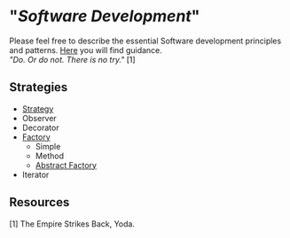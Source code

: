 # "*Software Development*"

Please feel free to describe the essential Software development principles and patterns. [Here](TASK.md) you will find guidance.  
*"Do. Or do not. There is no try."* [1]

## Strategies
* [Strategy](./strategy)
* Observer
* Decorator
* [Factory](./factory)
  * Simple
  * Method
  * [Abstract Factory](./factory/abstract)
* Iterator

## Resources
[1] The Empire Strikes Back, Yoda.  

